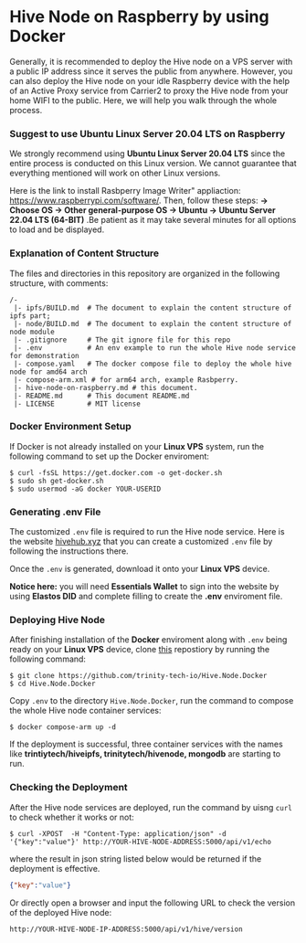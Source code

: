 # Hive Node on Raspberry by using Docker

Generally, it is recommended to deploy the Hive node on a VPS server with a public IP address since it serves the public from anywhere. However, you can also deploy the Hive node on your idle Raspberry device with the help of an Active Proxy service from Carrier2 to proxy the Hive node from your home WIFI to the public. Here, we will help you walk through the whole process.

### Suggest to use Ubuntu Linux Server 20.04 LTS on Raspberry

We strongly recommend using **Ubuntu Linux Server 20.04 LTS** since the entire process is conducted on this Linux version. We cannot guarantee that everything mentioned will work on other Linux versions.

Here is the link to install Rasbperry Image Writer" appliaction: https://www.raspberrypi.com/software/. Then, follow these steps: **-> Choose OS -> Other general-purpose OS -> Ubuntu -> Ubuntu Server 22.04 LTS (64-BIT)** .Be patient as it may take several minutes for all options to load and be displayed.

### **Explanation of Content Structure**

The files and directories in this repository are organized in the following structure, with comments:

```
/-
 |- ipfs/BUILD.md  # The document to explain the content structure of ipfs part;
 |- node/BUILD.md  # The document to explain the content structure of node module
 |- .gitignore     # The git ignore file for this repo
 |- .env           # An env example to run the whole Hive node service for demonstration
 |- compose.yaml   # The docker compose file to deploy the whole hive node for amd64 arch
 |- compose-arm.xml # for arm64 arch, example Rasbperry.
 |- hive-node-on-raspberry.md # this document.
 |- README.md      # This document README.md
 |- LICENSE        # MIT license

```

### Docker Environment Setup

If Docker is not already installed on your **Linux VPS** system,  run the following command to set up the Docker enviroment:

```shell
$ curl -fsSL https://get.docker.com -o get-docker.sh
$ sudo sh get-docker.sh
$ sudo usermod -aG docker YOUR-USERID
```



### Generating .env File

The customized `.env` file is required to run the Hive node service.  Here is the website [hivehub.xyz](https://hivehub.xyz) that you can create a customized `.env` file by following the instructions there.

Once the `.env` is generated, download it onto your **Linux VPS** device. 

**Notice here:** you will need **Essentials Wallet** to sign into the website by using **Elastos DID** and complete filling to create the **.env** enviroment file.

### Deploying Hive Node

After finishing installation of the **Docker** enviroment along with `.env` being ready on your **Linux VPS** device, clone  [this](https://github.com/trinity-tech-io/Hive.Node.Docker) repostiory by running the following command:

```shell
$ git clone https://github.com/trinity-tech-io/Hive.Node.Docker
$ cd Hive.Node.Docker
```

Copy `.env` to the directory `Hive.Node.Docker`, run the command to compose the whole Hive node container services:

```shell
$ docker compose-arm up -d
```

If the deployment is successful, three container services with the names like **trintiytech/hiveipfs, trinitytech/hivenode, mongodb** are starting to run. 


### Checking the Deployment

After the Hive node services are deployed,  run the command by uisng `curl` to check whether it works or not:

```shell
$ curl -XPOST  -H "Content-Type: application/json" -d '{"key":"value"}' http://YOUR-HIVE-NODE-ADDRESS:5000/api/v1/echo
```

where the result in json string listed below would be returned if the deployment is effective.

```json
{"key":"value"}
```

Or directly open a browser and input the following URL to check the version of the deployed Hive node:

```url
http://YOUR-HIVE-NODE-IP-ADDRESS:5000/api/v1/hive/version
```
